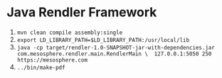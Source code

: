 # Java Rendler Framework

1. `mvn clean compile assembly:single`
1. `export LD_LIBRARY_PATH=$LD_LIBRARY_PATH:/usr/local/lib`
1. `java -cp target/rendler-1.0-SNAPSHOT-jar-with-dependencies.jar com.mesosphere.rendler.main.RendlerMain \ 
    127.0.0.1:5050 250 https://mesosphere.com`
1. `../bin/make-pdf`
